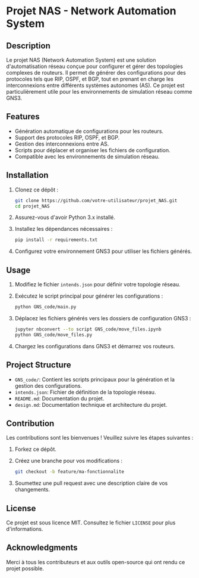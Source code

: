 # Projet NAS - Network Automation System

## Description

Le projet NAS (Network Automation System) est une solution d'automatisation réseau conçue pour configurer et gérer des topologies complexes de routeurs. Il permet de générer des configurations pour des protocoles tels que RIP, OSPF, et BGP, tout en prenant en charge les interconnexions entre différents systèmes autonomes (AS). Ce projet est particulièrement utile pour les environnements de simulation réseau comme GNS3.

## Features

- Génération automatique de configurations pour les routeurs.
- Support des protocoles RIP, OSPF, et BGP.
- Gestion des interconnexions entre AS.
- Scripts pour déplacer et organiser les fichiers de configuration.
- Compatible avec les environnements de simulation réseau.

## Installation

1. Clonez ce dépôt :

   ```bash
   git clone https://github.com/votre-utilisateur/projet_NAS.git
   cd projet_NAS
   ```

2. Assurez-vous d'avoir Python 3.x installé.

3. Installez les dépendances nécessaires :

   ```bash
   pip install -r requirements.txt
   ```

4. Configurez votre environnement GNS3 pour utiliser les fichiers générés.

## Usage

1. Modifiez le fichier `intends.json` pour définir votre topologie réseau.
2. Exécutez le script principal pour générer les configurations :

   ```bash
   python GNS_code/main.py
   ```

3. Déplacez les fichiers générés vers les dossiers de configuration GNS3 :

   ```bash
   jupyter nbconvert --to script GNS_code/move_files.ipynb
   python GNS_code/move_files.py
   ```

4. Chargez les configurations dans GNS3 et démarrez vos routeurs.

## Project Structure

- `GNS_code/`: Contient les scripts principaux pour la génération et la gestion des configurations.
- `intends.json`: Fichier de définition de la topologie réseau.
- `README.md`: Documentation du projet.
- `design.md`: Documentation technique et architecture du projet.

## Contribution

Les contributions sont les bienvenues ! Veuillez suivre les étapes suivantes :

1. Forkez ce dépôt.
2. Créez une branche pour vos modifications :

   ```bash
   git checkout -b feature/ma-fonctionnalite
   ```

3. Soumettez une pull request avec une description claire de vos changements.

## License

Ce projet est sous licence MIT. Consultez le fichier `LICENSE` pour plus d'informations.

## Acknowledgments

Merci à tous les contributeurs et aux outils open-source qui ont rendu ce projet possible.
